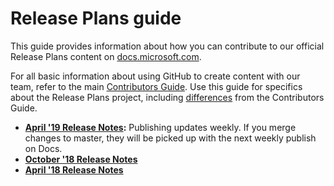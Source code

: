 # Release Plans guide

This guide provides information about how you can contribute to our official Release Plans content on [docs.microsoft.com](https://docs.microsoft.com/en-us/business-applications-release-notes/).

For all basic information about using GitHub to create content with our team, refer to the main [Contributors Guide](contributors-guide.md). Use this guide for specifics about the Release Plans project, including [differences](rn-dos-donts.md) from the Contributors Guide. 

- **[April '19 Release Notes](https://docs.microsoft.com/en-us/business-applications-release-notes/April19/index):** Publishing updates weekly. If you merge changes to master, they will be picked up with the next weekly publish on Docs. 
- **[October '18 Release Notes](https://docs.microsoft.com/en-us/business-applications-release-notes/October18/index)** 
- **[April '18 Release Notes](https://docs.microsoft.com/en-us/business-applications-release-notes/April18/index)** 


